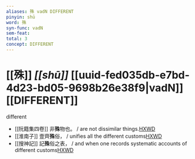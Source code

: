 ```yaml
---
aliases: 殊 vadN DIFFERENT
pinyin: shū
word: 殊
syn-func: vadN
sem-feat: 
total: 3
concept: DIFFERENT 
---
```

# [[殊]] *[[shū]]*  [[uuid-fed035db-e7bd-4d23-bd05-9698b26e38f9|vadN]] [[DIFFERENT]]
different
 - [[阮籍集四卷]] 非**殊**物也。 / are not dissimilar things.[HXWD](https://hxwd.org/textview.html?location=CH2b1558_CHANT_003-35a.49)
 - [[淮南子]] 壹齊**殊**俗， / unifies all the different customs[HXWD](https://hxwd.org/textview.html?location=KR3j0010_tls_009-47a.13)
 - [[搜神記]] 記**殊**俗之表， / and when one records systematic accounts of different customs[HXWD](https://hxwd.org/textview.html?location=KR3l0099_tls_000-1a.18)